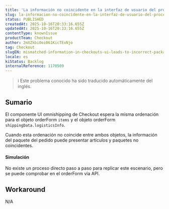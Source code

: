 ```yaml
---
title: 'La información no coincidente en la interfaz de usuario del proceso de pago provoca una visualización incorrecta de los paquetes.'
slug: la-informacion-no-coincidente-en-la-interfaz-de-usuario-del-proceso-de-pago-provoca-una-visualizacion-incorrecta-de-los-paquetes
status: PUBLISHED
createdAt: 2025-10-16T20:33:16.655Z
updatedAt: 2025-10-16T20:33:16.655Z
contentType: knownIssue
productTeam: Checkout
author: 2mXZkbi0oi061KicTExNjo
tag: Checkout
slugEN: mismatched-information-in-checkouts-ui-leads-to-incorrect-packages-visualization
locale: es
kiStatus: Backlog
internalReference: 1170509
---
```


>ℹ️ Este problema conocido ha sido traducido automáticamente del inglés.

## Sumario


El componente UI omnishipping de Checkout espera la misma ordenación para el objeto orderForm `items` y el objeto orderForm `shippingData.logisticsInfo`.

Cuando esta ordenación no coincide entre ambos objetos, la información del paquete del pedido puede presentar artículos y paquetes no coincidentes.


#### Simulación


No existe un proceso directo paso a paso para replicar este escenario, pero se puede comprobar en el orderForm vía API.

## Workaround


N/A



